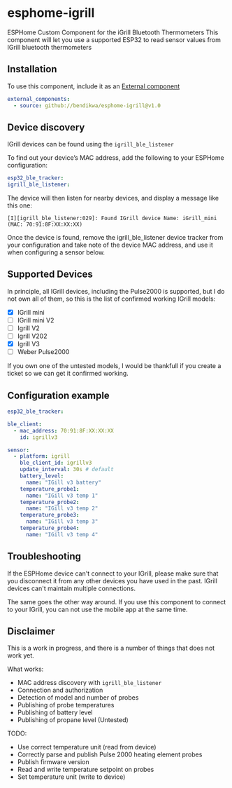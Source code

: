# esphome-igrill

ESPHome Custom Component for the iGrill Bluetooth Thermometers
This component will let you use a supported ESP32 to read sensor values from IGrill bluetooth thermometers

## Installation

To use this component, include it as an [External component](https://esphome.io/components/external_components.html)

```yaml
external_components:
  - source: github://bendikwa/esphome-igrill@v1.0
```

## Device discovery

IGrill devices can be found using the `igrill_ble_listener`

To find out your device’s MAC address, add the following to your ESPHome configuration:

```yaml
esp32_ble_tracker:
igrill_ble_listener:
```

The device will then listen for nearby devices, and display a message like this one:

```
[I][igrill_ble_listener:029]: Found IGrill device Name: iGrill_mini (MAC: 70:91:8F:XX:XX:XX)
```

Once the device is found, remove the igrill_ble_listener device tracker from your configuration and take note of the device MAC address, and use it when configuring a sensor below.

## Supported Devices
In principle, all IGrill devices, including the Pulse2000 is supported, but I do not own all of them, so this is the list of confirmed working IGrill models:

- [x] IGrill mini
- [ ] IGrill mini V2
- [ ] Igrill V2
- [ ] Igrill V202
- [x] Igrill V3
- [ ] Weber Pulse2000

If you own one of the untested models, I would be thankfull if you create a ticket so we can get it confirmed working.

## Configuration example

```yaml
esp32_ble_tracker:

ble_client:
  - mac_address: 70:91:8F:XX:XX:XX
    id: igrillv3

sensor:
  - platform: igrill
    ble_client_id: igrillv3
    update_interval: 30s # default
    battery_level:
      name: "IGill v3 battery"
    temperature_probe1:
      name: "IGill v3 temp 1"
    temperature_probe2:
      name: "IGill v3 temp 2"
    temperature_probe3:
      name: "IGill v3 temp 3"
    temperature_probe4:
      name: "IGill v3 temp 4"
```

## Troubleshooting

If the ESPHome device can't connect to your IGrill, please make sure that you disconnect it from any other devices you have used in the past. IGrill devices can't maintain multiple connections.

The same goes the other way around. If you use this component to connect to your IGrill, you can not use the mobile app at the same time.

## Disclaimer
This is a work in progress, and there is a number of things that does not work yet.

What works:
- MAC address discovery with `igrill_ble_listener`
- Connection and authorization
- Detection of model and number of probes
- Publishing of probe temperatures
- Publishing of battery level
- Publishing of propane level (Untested)

TODO:
- Use correct temperature unit (read from device)
- Correctly parse and publish Pulse 2000 heating element probes
- Publish firmware version
- Read and write temperature setpoint on probes
- Set temperature unit (write to device)